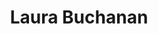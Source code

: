 ---
title: "Laura Buchanan"
presenter_id: laura_buchanan
layout: member_all_publications
permalink: /member_full_publications/:presenter_id/
---